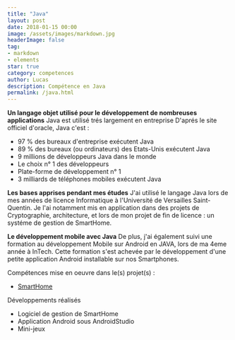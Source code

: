 ```yaml
---
title: "Java"
layout: post
date: 2018-01-15 00:00
image: /assets/images/markdown.jpg
headerImage: false
tag:
- markdown
- elements
star: true
category: competences
author: Lucas
description: Compétence en Java
permalink: /java.html
---
```

<b>Un langage objet utilisé pour le développement de nombreuses applications</b>
Java est utilisé trés largement en entreprise
D'aprés le site officiel d'oracle, Java c'est :
- 97 % des bureaux d'entreprise exécutent Java
- 89 % des bureaux (ou ordinateurs) des Etats-Unis exécutent Java
- 9 millions de développeurs Java dans le monde
- Le choix n° 1 des développeurs
- Plate-forme de développement n° 1
- 3 milliards de téléphones mobiles exécutent Java

<b>Les bases apprises pendant mes études</b>
J'ai utilisé le langage Java lors de mes années de licence Informatique à l'Université
de Versailles Saint-Quentin. Je l'ai notamment mis en application dans des projets de
Cryptographie, architecture, et lors de mon projet de fin de licence : un systéme de gestion de
SmartHome.

<b>Le développement mobile avec Java</b>
De plus, j'ai également suivi une formation au développement Mobile sur Android en JAVA,
lors de ma 4eme année à InTech. Cette formation s'est achevée par le développement d'une petite
application Android installable sur nos Smartphones.


Compétences mise en oeuvre dans le(s) projet(s) :

- [SmartHome]({{site.url}}/myportfolio/SmartHome)

Développements réalisés
- Logiciel de gestion de SmartHome
- Application Android sous AndroidStudio
- Mini-jeux
